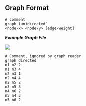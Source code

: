 ## Graph Format

```
# comment
graph (un)directed`
<node-x> <node-y> [edge-weight]
```

***Example Graph File*** 

![](https://github.com/srohit0/BasicGraphAlgorithmsCpp/blob/master/docs/ExampleGraph.JPG)


      
```
# Comment, ignored by graph reader
graph directed
n1 n2 2
n1 n3 4
n2 n3 1
n2 n4 4
n2 n5 2
n3 n5 3
n4 n6 2
n5 n4 3
n5 n6 2
```
